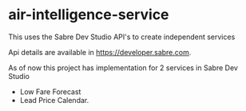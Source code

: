 # air-intelligence-service
This uses the Sabre Dev Studio API's to create independent services

Api details are available in https://developer.sabre.com.

As of now this project has implementation for 2 services in Sabre Dev Studio
- Low Fare Forecast 
- Lead Price Calendar.
